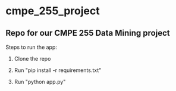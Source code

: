 # cmpe_255_project

## Repo for our CMPE 255 Data Mining project


Steps to run the app:

1. Clone the repo

2. Run "pip install -r requirements.txt"

3. Run "python app.py"
